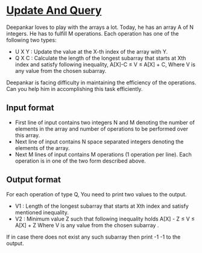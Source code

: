 # [Update And Query][link]

Deepankar loves to play with the arrays a lot. Today, he has an array A of N integers. He has to fulfill M operations. Each operation has one of the following two types:

- U X Y : Update the value at the X-th index of the array with Y.
- Q X C : Calculate the length of the longest subarray that starts at Xth index and satisfy following inequality, A[X]-C ≤ V ≤ A[X] + C, Where V is any value from the chosen subarray.

Deepankar is facing difficulty in maintaining the efficiency of the operations. Can you help him in accomplishing this task efficiently.

## Input format

- First line of input contains two integers N and M denoting the number of elements in the array and number of operations to be performed over this array.
- Next line of input contains N space separated integers denoting the elements of the array.
- Next M lines of input contains M operations (1 operation per line). Each operation is in one of the two form described above.

## Output format

For each operation of type Q, You need to print two values to the output.

- V1 : Length of the longest subarray that starts at Xth index and satisfy mentioned inequality.
- V2 : Minimum value Z such that following inequality holds A[X] - Z ≤ V ≤ A[X] + Z Where V is any value from the chosen subarray .

If in case there does not exist any such subarray then print -1 -1 to the output.

[link]: https://www.hackerearth.com/practice/data-structures/advanced-data-structures/segment-trees/practice-problems/algorithm/update-and-query/
